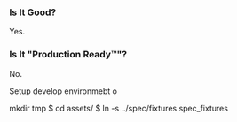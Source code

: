 ### Is It Good?

Yes.

### Is It "Production Ready™"?

No.


Setup develop environmebt 
o

mkdir tmp
$ cd assets/
$ ln -s ../spec/fixtures spec_fixtures




